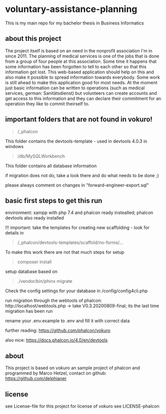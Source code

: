 # voluntary-assistance-planning

This is my main repo for my bachelor thesis in Business Informatics

## about this project

 The project itself is based on an need in the nonprofit association I'm in since 2011.
    The planning of medical services is one of the jobs that is done from a group of four people at this association.
    Some time it happens that some information has been forgotten to tell to each other so that this information got lost.
    This web-based application should help on this and also make it possible to spread information towards everybody.
    Some work is still ahead to make this application good for most needs.
    At the moment just basic information can be written to operations (such as medical services, german: Sanitätsdienst)
    but volunteers can create accounts and get access to this information and they can declare their commitment for
    an operation they like to commit theirself to.   
    
    
## important folders that are not found in vokuro!

> /_phalcon
 
 This folder contains the devtools-template - used in devtools 4.0.3 in windows
 
> /db/MySQLWorkbench

This folder contains all database information

if migration does not do, take a look there and do what needs to be done ;)

please always comment on changes in "forward-engineer-export.sql" 
    
## basic first steps to get this run

environment: xampp with php 7.4 and phalcon ready instealled; phalcon devtools also ready installed

!!! important: take the templates for creating new scaffolding - look for details in 

> /_phalcon/devtools-templates/scaffold/no-forms/...  

To make this work there are not that much steps for setup

> composer install

setup database based on 

> ./vendor/bin/phinx migrate

Check the config settings for your database in /config/config4cli.php 

run migration through the webtools of phalcon: http://localhost/webtools.php
-> take V0.3.20200809-final; its the last time migration has been run 

rename your .env.example to .env and fill it with correct data

further reading: https://github.com/phalcon/vokuro  

also nice: https://docs.phalcon.io/4.0/en/devtools


## about

This project is based on vokuro an sample project of phalcon and programmed by Marco Hetzel, contact on github: https://github.com/delphianer


## license

see License-file for this project
for license of vokuro see LICENSE-phalcon  

